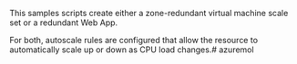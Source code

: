 This samples scripts create either a zone-redundant virtual machine scale set or a redundant Web App.

For both, autoscale rules are configured that allow the resource to automatically scale up or down as CPU load changes.# azuremol
